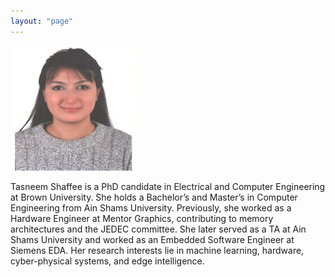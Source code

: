 ```yaml
---
layout: "page"
---
```




![](/members/Tasneem.jpg)


Tasneem Shaffee is a PhD candidate in Electrical and Computer Engineering at Brown University. She holds a Bachelor’s and Master’s in Computer Engineering from Ain Shams University. Previously, she worked as a Hardware Engineer at Mentor Graphics, contributing to memory architectures and the JEDEC committee. She later served as a TA at Ain Shams University and worked as an Embedded Software Engineer at Siemens EDA. Her research interests lie in machine learning, hardware, cyber-physical systems, and edge intelligence.

